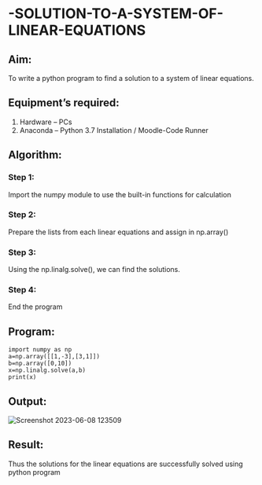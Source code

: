 # -SOLUTION-TO-A-SYSTEM-OF-LINEAR-EQUATIONS
## Aim:
To write a python program to find a solution to a system of linear equations.
## Equipment’s required:
1. 	Hardware – PCs
2. 	Anaconda – Python 3.7 Installation / Moodle-Code Runner
## Algorithm:
### Step 1: 
Import the numpy module to use the built-in functions for calculation
### Step 2: 
Prepare the lists from each linear equations and assign in np.array()
### Step 3: 
Using the np.linalg.solve(), we can find the solutions.
### Step 4: 
End the program
## Program:
```
import numpy as np
a=np.array([[1,-3],[3,1]])
b=np.array([0,10])
x=np.linalg.solve(a,b)
print(x)
```
## Output:
![Screenshot 2023-06-08 123509](https://github.com/AnandhamoorthyKarthikeyan/-SOLUTION-TO-A-SYSTEM-OF-LINEAR-EQUATIONS/assets/119475998/e43e30c7-b0c6-4600-8144-88862fabf413)

## Result: 
Thus the solutions for the linear equations are successfully solved using python program

